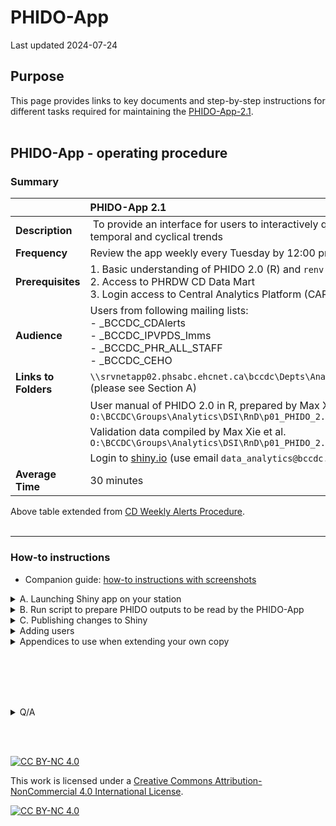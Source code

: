 # PHIDO-App

Last updated 2024-07-24

## Purpose

This page provides links to key documents and step-by-step instructions for different tasks required for maintaining the [PHIDO-App-2.1](https://bccdc.shinyapps.io/PHIDO/).
<br><br>


## PHIDO-App - operating procedure 

### Summary

| | PHIDO-App 2.1 |
| :-- | :--  |
| **Description** |​ To provide an interface for users to interactively query data related to weekly disease counts and temporal and cyclical trends |
| **​Frequency** | Review the app weekly every Tuesday by 12:00 pm​  |
| **​Prerequisites** | 1. Basic understanding of PHIDO 2.0 (R) and ```renv``` <br> 2. Access to PHRDW CD Data Mart <br> 3. Login access to Central Analytics Platform (CAP), in order to run R Studio with R4.1.1 on CAP servers |
| ​**Audience** | Users from following mailing lists: <br>- _BCCDC_CDAlerts <br>- _BCCDC_IPVPDS_Imms <br>- _BCCDC_PHR_ALL_STAFF <br>- _BCCDC_CEHO |
| **​Links to Folders** | ```\\srvnetapp02.phsabc.ehcnet.ca\bccdc\Depts\Analytics\DSI\RnD\p06_PHIDO_dashboard\working_version\``` <br> (please see Section A) | 
| | User manual of PHIDO 2.0 in R, prepared by Max Xie et al. ```O:\BCCDC\Groups\Analytics\DSI\RnD\p01_PHIDO_2.0\PHIDO_package``` |
| | Validation data compiled by Max Xie et al. ```O:\BCCDC\Groups\Analytics\DSI\RnD\p01_PHIDO_2.0\PHIDO_Validation``` |
| | Login to [shiny.io](https://www.shinyapps.io/admin/#/dashboard) (use email ```data_analytics@bccdc.ca```; password should have been given to all DAs)|
| ​**Average Time** | 30 minutes​  |

Above table extended from [CD Weekly Alerts Procedure](https://your.healthbc.org/sites/BCCDCsurv/analysts/_layouts/15/start.aspx#/SitePages/CD%20Weekly%20Alerts%20Procedure.aspx).
<br><br>
<hr>

### How-to instructions

- Companion guide: [how-to instructions with screenshots](https://tinyurl.com/phido-dashboard)

<details>
<summary> A. Launching Shiny app on your station</summary>

1. Login to your station 
2. Launch [R Studio 4.1.1 via CAP](launch_r4.1.1_cap.md)
3. Choose "Open Project"
4. Copy-paste below:
    ```
    \\srvnetapp02.phsabc.ehcnet.ca\bccdc\Depts\Analytics\DSI\RnD\p06_PHIDO_dashboard\working_version\
    ```
5. Select ```dashboard.Rproj```
6. Execute below

   ```        
   shiny::runApp( 'app.R' )  
   ```
   Note: enter `y` when prompted about installations

</details>




<details>

<summary> 
B. Run script to prepare PHIDO outputs to be read by the PHIDO-App
</summary>

# Overview

There are parts to this step.
- Part 1 involves creating an updated version of ```data/input_1_case_n_attributes.csv``` in the app project folder.
    - In short, this file consists of latest data extracted from CD Mart (precisely, the latest case counts and other attributes such as date of the case, region of the case, etc.).    
- Part 2 involves running ***PHIDO 2.0 R package*** on these latest case counts to generate ```data/phido_output.RData```, which contains several list data types.
- Part 3 involves creating another dataframe that will be used when populating the map widget. 

## Part 1
1. Launch R Studio via Central Analytics Platform
2. Ensure that you're using R4.1.1
3. In R Studio, choose ```File``` > ```Open project```, copy-paste: 
    ```
    \\srvnetapp02.phsabc.ehcnet.ca\bccdc\Depts\Analytics\DSI\RnD\p11_PHIDO_deploy\
    ```
4. Copy-paste below in the console
    ```source( 'main.R') ```   

    - Upon completion of ```main.R```, the script will generate a new file under the app's folder, i.e.:
        ```\\srvnetapp02.phsabc.ehcnet.ca\bccdc\Depts\Analytics\DSI\RnD\p06_PHIDO_dashboard\data\input_1_case_n_attributes.csv```


## Part 2

1. In R Studio, choose ```File``` > ```Open project```, copy-paste: 
    ```
    \\srvnetapp02.phsabc.ehcnet.ca\bccdc\Depts\Analytics\DSI\RnD\p06_PHIDO_dashboard\
    ```

2. Copy-paste below in the console:
   ```source( 'data_prepare/row_data_with_age_sex.R') ``` 

   - This script will update:
       ```data/input_1_cases_n_attributes.csv```
   
3. Copy-paste below in the console
    ```source( 'data_prepare/create_dataset3_list.R') ```
     
    - This script will update within >20 minutes**:
       ```data/phido_output.RData```

**as tested on 2024-07-22. In a later stage, we will automate this step completely

</details>




<details>

<summary> 
C. Publishing changes to Shiny 
</summary>

1. Repeat steps in Section A to test that the dashboard executes fine locally
2. Upon project owner's approval, run ```deployment/PHIDO_dev001_deploy.R``` to publish your changes to the online app
3. Take a coffee break as the project folder (code and intermediate outputs) would require "large" data transfers and will take >5 minutes.

See [example log showing successful R Studio outputs](example_log.md)
 

</details>

<details>
<summary> Adding users </summary>

1. Update the email list to ensure that retired staff will no longer have access to the app  
2. Update the user list by visiting https://www.shinyapps.io/admin/#/application/12298682/users
  - Email login: data_analytics@bccdc.ca
  - Password: [data analysts been given this info]
  - Application visibiity: ensure it stays in ***private*** mode

3. Click on Users to add email of individual users
  - Make sure one line per email address or the URL link sent will become shared

4. In the message box, please copy-paste below:
    ```
    You were added to a special mailing list for secured access to weekly CD alerts.
    
    To log in, create an account with your institutional email.
    
    To adhere to PHSA privacy policies, keep your credentials private.
    
    Thank you for your cooperation.
    ```
    Note that the length of the message is restricted to length of 250 (characters).

5. If users have trouble signing in, please direct them to these [screenshots](user_notes.md). 

![image](https://github.com/user-attachments/assets/ab13149d-cd24-46e9-af29-5120b4fb68e1)

</details>

<details>
<summary>
Appendices to use when extending your own copy 
</summary>

## [Appendix 1: Understanding the code base for modifications](refine.md)

## Appendix 2: Version control via GitLab 

1. [Install Anaconda](https://healthbc.sharepoint.com/sites/BCCDCDataAnalyticsServicePHSA/SitePages/virtual-environments.aspx)  
    - May wish to review [notes on path](https://healthbc.sharepoint.com/sites/BCCDCDataAnalyticsServicePHSA/SitePages/Python-Infrastructure.aspx)
     
2. Launch Git Bash

3. Create a own copy on your personal drive

    ```
    cd \\PHSAhome2.phsabc.ehcnet.ca\user.name1
    mkdir GitLab
    git clone http://lvmgenodh01.phsabc.ehcnet.ca/bccdc/das/dsi/phido-dash-dev/phido-dashboard.git

    ```

4. Review and replicate an eample workflow.

    <details>
    
    <summary> 
    Add new *how-to-nav_v2.png* figure 
    </summary>

    1. Launch Git Bash and navigate to your repository, e.g.

        ```
        cd GitLab/phido-dashboard
        ```

        Or, if you are working from the subfolder on O: drive:

        ```
        cd //srvnetapp02.phsabc.ehcnet.ca/BCcdc/Depts/Analytics/DSI/RnD/p06_PHIDO_dashboard/
        ```


    1. Update your copy by issuing below
        ```
        git pull
        ```

    2. Create a new branch:
        ```
        git branch refine_how-to-nav_png
        git checkout refine_how-to-nav_png
        ```

    3. Create a new version of the how-to-nav PNG and save it under location ```www/image/how-to-nav_v2.png```

    4. Start tracking the newly created file:
        ```
        git add www/image/how-to-nav_v2.png
        ```

    5. Commit this change along with a concise message and push this change to the remote repository like this:
        ```
        git commit -m "refined how-to-nav legend PNG" 
        git push --set-upstream origin refine_how-to-nav_png
        ```

    6. On the browser, submit a **pull request** so the project owner can approve the request for integrating this change into the remote repo upon their review.

    Example [screenshots](https://docs.google.com/presentation/d/1HoJsx0J9jjHDZVovRDCWPjVyC6yVurn2vqYMx8ytVFU/)

    </details>

</details>
 





<br><br><br><br>




<details>

<summary>Q/A</summary>


## Deployment scheme

- PHIDO 1.0: current pipeline producing power point sent by email
- PHIDO-App-2.0: beta prototype that uses PHIDO 2 with mock data 
- PHIDO-App-2.1: working version with real data from CD mart
- PHIDO-App-3.0: CLHA geography will be provided


## Roll out plan

### Phase I.
- Idea: Run both PHIDO 1.0 and PHIDO-app-2.1 in parallel for 2-3 months 
- Towards automation:
    - Run script 1+2+3 every Sunday 9:30pm (script took 90 minutes to finish - on 2024-07-22 / second paired-rev session MX-LT)
    - Run script 4 every Sunday at 11:30pm

### Phase II. 
- Phase out PHIDO 1.0 after 3 months of automation 

</details>

<br><br>

[![CC BY-NC 4.0][cc-by-nc-shield]][cc-by-nc]

This work is licensed under a
[Creative Commons Attribution-NonCommercial 4.0 International License][cc-by-nc].

[![CC BY-NC 4.0][cc-by-nc-image]][cc-by-nc]

[cc-by-nc]: https://creativecommons.org/licenses/by-nc/4.0/
[cc-by-nc-image]: https://licensebuttons.net/l/by-nc/4.0/88x31.png
[cc-by-nc-shield]: https://img.shields.io/badge/License-CC%20BY--NC%204.0-lightgrey.svg
